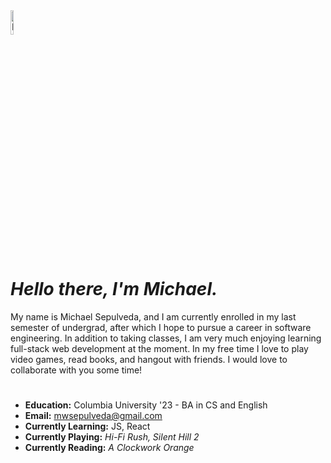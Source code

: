 <picture>
 <source media="(prefers-color-scheme: dark)" srcset="https://mystickermania.com/cdn/stickers/cartoons/winky-pink-panther-512x512.png" width="10%" height="10%">
 <source media="(prefers-color-scheme: light)" srcset="https://mystickermania.com/cdn/stickers/cartoons/winky-pink-panther-512x512.png" width="10%" height="10%">
 <img alt="Pink Panther winking." src="https://mystickermania.com/cdn/stickers/cartoons/winky-pink-panther-512x512.png">
</picture>

# *Hello there, I'm Michael.*

My name is Michael Sepulveda, and I am currently enrolled in my last semester of undergrad, after which I hope to pursue a career in software engineering. In addition to taking classes, I am very much enjoying learning full-stack web development at the moment. In my free time I love to play video games, read books, and hangout with friends. I would love to collaborate with you some time!

# 

- **Education:** Columbia University '23 - BA in CS and English
- **Email:** mwsepulveda@gmail.com
- **Currently Learning:** JS, React
- **Currently Playing:** *Hi-Fi Rush, Silent Hill 2*
- **Currently Reading:** *A Clockwork Orange*
